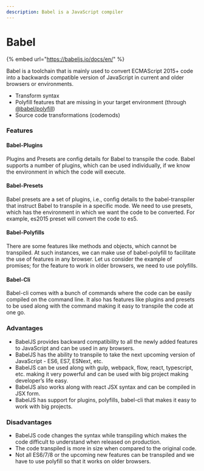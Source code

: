 ```yaml
---
description: Babel is a JavaScript compiler
---
```


# Babel

{% embed url="https://babeljs.io/docs/en/" %}

Babel is a toolchain that is mainly used to convert ECMAScript 2015+ code into a backwards compatible version of JavaScript in current and older browsers or environments.

* Transform syntax
* Polyfill features that are missing in your target environment \(through [@babel/polyfill](https://babeljs.io/docs/en/babel-polyfill)\)
* Source code transformations \(codemods\)

### Features

#### Babel-Plugins

Plugins and Presets are config details for Babel to transpile the code. Babel supports a number of plugins, which can be used individually, if we know the environment in which the code will execute.

#### Babel-Presets

Babel presets are a set of plugins, i.e., config details to the babel-transpiler that instruct Babel to transpile in a specific mode. We need to use presets, which has the environment in which we want the code to be converted. For example, es2015 preset will convert the code to es5.

#### Babel-Polyfills

There are some features like methods and objects, which cannot be transpiled. At such instances, we can make use of babel-polyfill to facilitate the use of features in any browser. Let us consider the example of promises; for the feature to work in older browsers, we need to use polyfills.

#### Babel-Cli

Babel-cli comes with a bunch of commands where the code can be easily compiled on the command line. It also has features like plugins and presets to be used along with the command making it easy to transpile the code at one go.

### Advantages

* BabelJS provides backward compatibility to all the newly added features to JavaScript and can be used in any browsers.
* BabelJS has the ability to transpile to take the next upcoming version of JavaScript - ES6, ES7, ESNext, etc.
* BabelJS can be used along with gulp, webpack, flow, react, typescript, etc. making it very powerful and can be used with big project making developer’s life easy.
* BabelJS also works along with react JSX syntax and can be compiled in JSX form.
* BabelJS has support for plugins, polyfills, babel-cli that makes it easy to work with big projects.

### Disadvantages

* BabelJS code changes the syntax while transpiling which makes the code difficult to understand when released on production.
* The code transpiled is more in size when compared to the original code.
* Not all ES6/7/8 or the upcoming new features can be transpiled and we have to use polyfill so that it works on older browsers.

